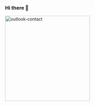 ### Hi there 👋

<a href="mailto:laurenz.guevara@outlook.com"><img width="278" src="https://custom-icon-badges.demolab.com/badge/-Outlook-%230078D4?style=for-the-badge&logo=microsoftoutlook&logoColor=white" alt="outlook-contact"></a>

